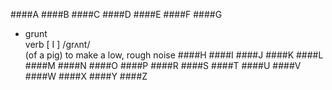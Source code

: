 ####A
####B
####C
####D
####E
####F
####G
- grunt<br/>
  verb [ I ] /ɡrʌnt/<br/>
  (of a pig) to make a low, rough noise
####H
####I
####J
####K
####L
####M
####N
####O
####P
####R
####S
####T
####U
####V
####W
####X
####Y
####Z
